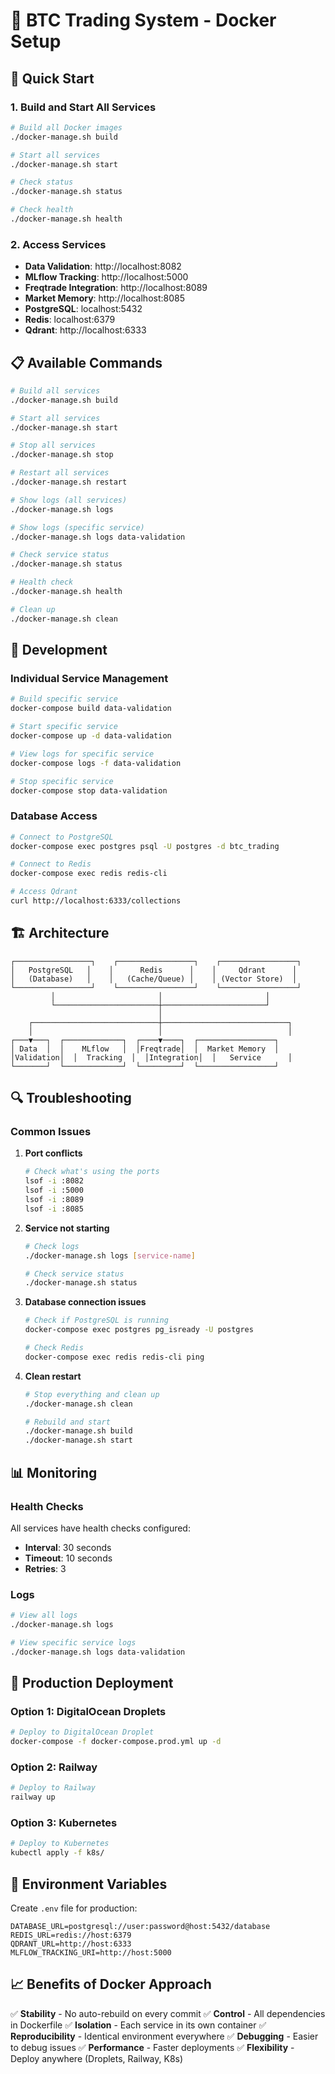 # 🐳 BTC Trading System - Docker Setup

## 🚀 Quick Start

### 1. Build and Start All Services
```bash
# Build all Docker images
./docker-manage.sh build

# Start all services
./docker-manage.sh start

# Check status
./docker-manage.sh status

# Check health
./docker-manage.sh health
```

### 2. Access Services
- **Data Validation**: http://localhost:8082
- **MLflow Tracking**: http://localhost:5000
- **Freqtrade Integration**: http://localhost:8089
- **Market Memory**: http://localhost:8085
- **PostgreSQL**: localhost:5432
- **Redis**: localhost:6379
- **Qdrant**: http://localhost:6333

## 📋 Available Commands

```bash
# Build all services
./docker-manage.sh build

# Start all services
./docker-manage.sh start

# Stop all services
./docker-manage.sh stop

# Restart all services
./docker-manage.sh restart

# Show logs (all services)
./docker-manage.sh logs

# Show logs (specific service)
./docker-manage.sh logs data-validation

# Check service status
./docker-manage.sh status

# Health check
./docker-manage.sh health

# Clean up
./docker-manage.sh clean
```

## 🔧 Development

### Individual Service Management
```bash
# Build specific service
docker-compose build data-validation

# Start specific service
docker-compose up -d data-validation

# View logs for specific service
docker-compose logs -f data-validation

# Stop specific service
docker-compose stop data-validation
```

### Database Access
```bash
# Connect to PostgreSQL
docker-compose exec postgres psql -U postgres -d btc_trading

# Connect to Redis
docker-compose exec redis redis-cli

# Access Qdrant
curl http://localhost:6333/collections
```

## 🏗️ Architecture

```
┌─────────────────┐    ┌─────────────────┐    ┌─────────────────┐
│   PostgreSQL   │    │      Redis      │    │     Qdrant      │
│   (Database)   │    │   (Cache/Queue) │    │ (Vector Store)  │
└─────────────────┘    └─────────────────┘    └─────────────────┘
         │                       │                       │
         └───────────────────────┼───────────────────────┘
                                 │
    ┌────────────────────────────┼────────────────────────────┐
    │                            │                            │
┌───▼───┐  ┌─────────────┐  ┌────▼────┐  ┌─────────────────┐
│ Data  │  │    MLflow   │  │Freqtrade│  │  Market Memory  │
│Validation│  │  Tracking  │  │Integration│  │   Service      │
└───────┘  └─────────────┘  └─────────┘  └─────────────────┘
```

## 🔍 Troubleshooting

### Common Issues

1. **Port conflicts**
   ```bash
   # Check what's using the ports
   lsof -i :8082
   lsof -i :5000
   lsof -i :8089
   lsof -i :8085
   ```

2. **Service not starting**
   ```bash
   # Check logs
   ./docker-manage.sh logs [service-name]
   
   # Check service status
   ./docker-manage.sh status
   ```

3. **Database connection issues**
   ```bash
   # Check if PostgreSQL is running
   docker-compose exec postgres pg_isready -U postgres
   
   # Check Redis
   docker-compose exec redis redis-cli ping
   ```

4. **Clean restart**
   ```bash
   # Stop everything and clean up
   ./docker-manage.sh clean
   
   # Rebuild and start
   ./docker-manage.sh build
   ./docker-manage.sh start
   ```

## 📊 Monitoring

### Health Checks
All services have health checks configured:
- **Interval**: 30 seconds
- **Timeout**: 10 seconds
- **Retries**: 3

### Logs
```bash
# View all logs
./docker-manage.sh logs

# View specific service logs
./docker-manage.sh logs data-validation
```

## 🚀 Production Deployment

### Option 1: DigitalOcean Droplets
```bash
# Deploy to DigitalOcean Droplet
docker-compose -f docker-compose.prod.yml up -d
```

### Option 2: Railway
```bash
# Deploy to Railway
railway up
```

### Option 3: Kubernetes
```bash
# Deploy to Kubernetes
kubectl apply -f k8s/
```

## 🔐 Environment Variables

Create `.env` file for production:
```env
DATABASE_URL=postgresql://user:password@host:5432/database
REDIS_URL=redis://host:6379
QDRANT_URL=http://host:6333
MLFLOW_TRACKING_URI=http://host:5000
```

## 📈 Benefits of Docker Approach

✅ **Stability** - No auto-rebuild on every commit
✅ **Control** - All dependencies in Dockerfile
✅ **Isolation** - Each service in its own container
✅ **Reproducibility** - Identical environment everywhere
✅ **Debugging** - Easier to debug issues
✅ **Performance** - Faster deployments
✅ **Flexibility** - Deploy anywhere (Droplets, Railway, K8s)
